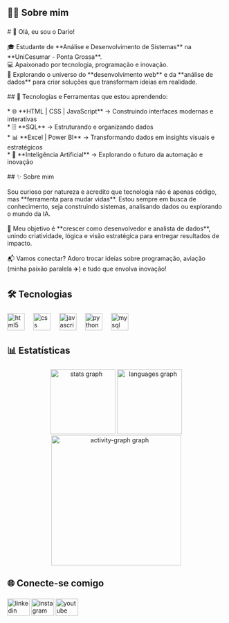 <h2 align="left">🙋‍♂️ Sobre mim</h2>

###

<p align="left"># 👋 Olá, eu sou o Dario!<br><br>🎓 Estudante de **Análise e Desenvolvimento de Sistemas** na **UniCesumar - Ponta Grossa**.<br>💻 Apaixonado por tecnologia, programação e inovação.<br>🚀 Explorando o universo do **desenvolvimento web** e da **análise de dados** para criar soluções que transformam ideias em realidade.<br><br>## 🚀 Tecnologias e Ferramentas que estou aprendendo:<br><br>* 🌐 **HTML | CSS | JavaScript** → Construindo interfaces modernas e interativas<br>* 🗄️ **SQL** → Estruturando e organizando dados<br>* 📊 **Excel | Power BI** → Transformando dados em insights visuais e estratégicos<br>* 🤖 **Inteligência Artificial** → Explorando o futuro da automação e inovação<br><br>## ✨ Sobre mim<br><br>Sou curioso por natureza e acredito que tecnologia não é apenas código, mas **ferramenta para mudar vidas**. Estou sempre em busca de conhecimento, seja construindo sistemas, analisando dados ou explorando o mundo da IA.<br><br>📌 Meu objetivo é **crescer como desenvolvedor e analista de dados**, unindo criatividade, lógica e visão estratégica para entregar resultados de impacto.<br><br>📬 Vamos conectar? Adoro trocar ideias sobre programação, aviação (minha paixão paralela ✈️) e tudo que envolva inovação!</p>

###

<h2 align="left">🛠️ Tecnologias</h2>

###

<div align="left">
  <img src="https://skillicons.dev/icons?i=html" height="40" alt="html5 logo"  />
  <img width="12" />
  <img src="https://skillicons.dev/icons?i=css" height="40" alt="css logo"  />
  <img width="12" />
  <img src="https://skillicons.dev/icons?i=js" height="40" alt="javascript logo"  />
  <img width="12" />
  <img src="https://skillicons.dev/icons?i=py" height="40" alt="python logo"  />
  <img width="12" />
  <img src="https://skillicons.dev/icons?i=mysql" height="40" alt="mysql logo"  />
</div>

###

<h2 align="left">📊 Estatísticas</h2>

###

<div align="center">
  <img src="https://github-readme-stats.vercel.app/api?username=dariokavalkeviski&hide_title=false&hide_rank=false&show_icons=true&include_all_commits=true&count_private=true&disable_animations=false&theme=gruvbox_light&locale=en&hide_border=false&order=1" height="150" alt="stats graph"  />
  <img src="https://github-readme-stats.vercel.app/api/top-langs?username=dariokavalkeviski&locale=en&hide_title=false&layout=compact&card_width=320&langs_count=5&theme=gruvbox_light&hide_border=false&order=2" height="150" alt="languages graph"  />
  <img src="https://github-readme-activity-graph.vercel.app/graph?username=dariokavalkeviski&radius=16&theme=gruvbox&area=true&order=5" height="300" alt="activity-graph graph"  />
</div>

###

<h2 align="left">🌐 Conecte-se comigo</h2>

###

<div align="left">
  <img src="https://raw.githubusercontent.com/maurodesouza/profile-readme-generator/master/src/assets/icons/social/linkedin/default.svg" width="52" height="40" alt="linkedin logo"  />
  <a href="https://www.linkedin.com/in/dario-kavalkeviski" target="_blank"></a>
  <img src="https://raw.githubusercontent.com/maurodesouza/profile-readme-generator/master/src/assets/icons/social/instagram/default.svg" width="52" height="40" alt="instagram logo"  />
  <a href="https://www.instagram.com/dario.kav" target="_blank"></a>
  <img src="https://raw.githubusercontent.com/maurodesouza/profile-readme-generator/master/src/assets/icons/social/youtube/default.svg" width="52" height="40" alt="youtube logo"  />
  <a href="https://www.youtube.com/@sdariok" target="_blank"></a></a>
</div>

###
